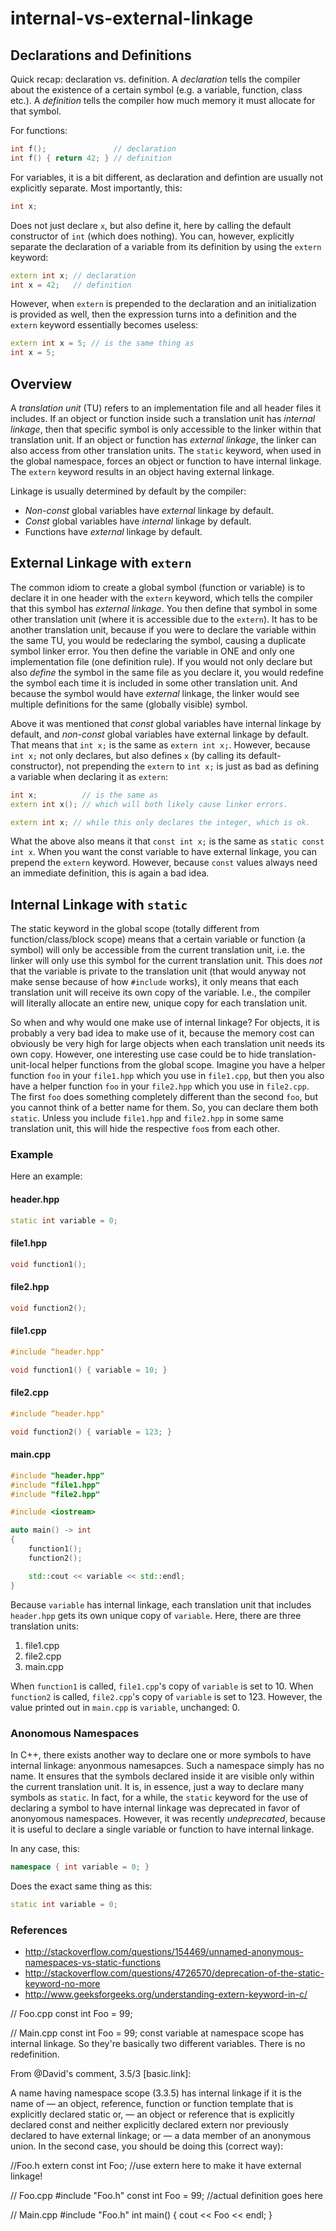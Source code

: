 # internal-vs-external-linkage

## Declarations and Definitions

Quick recap: declaration vs. definition. A *declaration* tells the compiler
about the existence of a certain symbol (e.g. a variable, function, class
etc.). A *definition* tells the compiler how much memory it must allocate for
that symbol.

For functions:

```C++
int f();               // declaration
int f() { return 42; } // definition
```

For variables, it is a bit different, as declaration and defintion are usually
not explicitly separate. Most importantly, this:

```C++
int x;
```

Does not just declare `x`, but also define it, here by calling the default
constructor of `int` (which does nothing). You can, however, explicitly separate
the declaration of a variable from its definition by using the `extern` keyword:

```C++
extern int x; // declaration
int x = 42;   // definition
```

However, when `extern` is prepended to the declaration and an initialization is
provided as well, then the expression turns into a definition and the `extern`
keyword essentially becomes useless:

```C++
extern int x = 5; // is the same thing as
int x = 5;
```

## Overview

A *translation unit* (TU) refers to an implementation file and all header files
it includes. If an object or function inside such a translation unit has
*internal linkage*, then that specific symbol is only accessible to the linker
within that translation unit. If an object or function has *external linkage*,
the linker can also access from other translation units. The `static` keyword, when
used in the global namespace, forces an object or function to have internal
linkage. The `extern` keyword results in an object having external linkage.

Linkage is usually determined by default by the compiler:

* *Non-const* global variables have *external* linkage by default.
* *Const* global variables have *internal* linkage by default.
* Functions have *external* linkage by default.

## External Linkage with `extern`

The common idiom to create a global symbol (function or variable) is to declare
it in one header with the `extern` keyword, which tells the compiler that this
symbol has *external linkage*. You then define that symbol in some other
translation unit (where it is accessible due to the `extern`). It has to be
another translation unit, because if you were to declare the variable within the
same TU, you would be redeclaring the symbol, causing a duplicate symbol linker
error. You then define the variable in ONE and only one implementation file (one
definition rule). If you would not only declare but also *define* the symbol in
the same file as you declare it, you would redefine the symbol each time it is
included in some other translation unit. And because the symbol would have
*external* linkage, the linker would see multiple definitions for the same
(globally visible) symbol.

Above it was mentioned that *const* global variables have internal linkage by
default, and *non-const* global variables have external linkage by default. That
means that `int x;` is the same as `extern int x;`. However, because `int x;`
not only declares, but also defines `x` (by calling its default-constructor),
not prepending the `extern` to `int x;` is just as bad as defining a variable
when declaring it as `extern`:

```C++
int x;          // is the same as
extern int x(); // which will both likely cause linker errors.

extern int x; // while this only declares the integer, which is ok.
```

What the above also means it that `const int x;` is the same as `static const
int x`. When you want the const variable to have external linkage, you can
prepend the `extern` keyword. However, because `const` values always need an
immediate definition, this is again a bad idea.

## Internal Linkage with `static`

The static keyword in the global scope (totally different from
function/class/block scope) means that a certain variable or function (a symbol) will
only be accessible from the current translation unit, i.e. the linker will only
use this symbol for the current translation unit. This does *not* that the
variable is private to the translation unit (that would anyway not make sense
because of how `#include` works), it only means that each translation
unit will receive its own copy of the variable. I.e., the compiler will
literally allocate an entire new, unique copy for each translation unit.

So when and why would one make use of internal linkage? For objects, it is
probably a very bad idea to make use of it, because the memory cost can
obviously be very high for large objects when each translation unit needs its
own copy. However, one interesting use case could be to hide
translation-unit-local helper functions from the global scope. Imagine you have
a helper function `foo` in your `file1.hpp` which you use in `file1.cpp`, but
then you also have a helper function `foo` in your `file2.hpp` which you use in
`file2.cpp`. The first `foo` does something completely different than the second
`foo`, but you cannot think of a better name for them. So, you can declare them
both `static`. Unless you include `file1.hpp` and `file2.hpp` in some same
translation unit, this will hide the respective `foo`s from each other.

### Example

Here an example:

#### header.hpp

```C++
static int variable = 0;
```

#### file1.hpp

```C++
void function1();
```

#### file2.hpp

```C++
void function2();
```

#### file1.cpp

```C++
#include “header.hpp"

void function1() { variable = 10; }
```

#### file2.cpp

```C++
#include “header.hpp"

void function2() { variable = 123; }
```

#### main.cpp

```C++
#include "header.hpp"
#include "file1.hpp"
#include "file2.hpp"

#include <iostream>

auto main() -> int
{
	function1();
	function2();

	std::cout << variable << std::endl;
}
```

Because `variable` has internal linkage, each translation unit that includes
`header.hpp` gets its own unique copy of `variable`. Here, there are three
translation units:

1. file1.cpp
2. file2.cpp
3. main.cpp

When `function1` is called, `file1.cpp`'s copy of `variable` is set to 10. When
`function2` is called, `file2.cpp`'s copy of `variable` is set to 123. However,
the value printed out in `main.cpp` is `variable`, unchanged: 0.

### Anonomous Namespaces

In C++, there exists another way to declare one or more symbols to have internal
linkage: anyonmous namesapces. Such a namespace simply has no name. It ensures
that the symbols declared inside it are visible only within the current
translation unit. It is, in essence, just a way to declare many symbols as
`static`. In fact, for a while, the `static` keyword for the use of declaring a
symbol to have internal linkage was deprecated in favor of anonyomous
namespaces. However, it was recently *undeprecated*, because it is useful to
declare a single variable or function to have internal linkage.

In any case, this:

```C++
namespace { int variable = 0; }
```

Does the exact same thing as this:

```C++
static int variable = 0;
```

### References

* http://stackoverflow.com/questions/154469/unnamed-anonymous-namespaces-vs-static-functions
* http://stackoverflow.com/questions/4726570/deprecation-of-the-static-keyword-no-more
* http://www.geeksforgeeks.org/understanding-extern-keyword-in-c/


// Foo.cpp
const int Foo = 99;

// Main.cpp
const int Foo = 99;
const variable at namespace scope has internal linkage. So they're basically two different variables. There is no redefinition.

From @David's comment, 3.5/3 [basic.link]:

A name having namespace scope (3.3.5) has internal linkage if it is the name of
— an object, reference, function or function template that is explicitly declared static or,
— an object or reference that is explicitly declared const and neither explicitly declared extern nor previously declared to have external linkage; or
— a data member of an anonymous union.
In the second case, you should be doing this (correct way):

//Foo.h
extern const int Foo; //use extern here to make it have external linkage!

// Foo.cpp
#include "Foo.h"
const int Foo = 99; //actual definition goes here

// Main.cpp
#include "Foo.h"
int main()
{
   cout << Foo << endl;
}